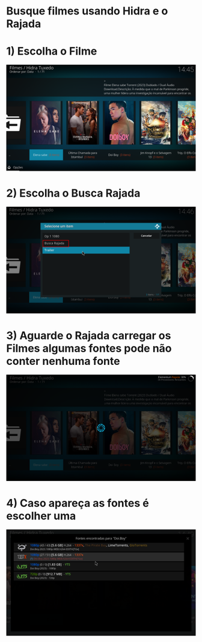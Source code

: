 # Busque filmes usando Hidra e o Rajada


# 1) Escolha o Filme 
![Passo 1](https://raw.githubusercontent.com/kodishmediacenter/Kodish-Lupa/main/Rajada/Screenshot_1.png)
# 2) Escolha o Busca Rajada
![Passo 2](https://raw.githubusercontent.com/kodishmediacenter/Kodish-Lupa/main/Rajada/Screenshot_2.png)
# 3) Aguarde o Rajada carregar os Filmes algumas fontes pode não conter nenhuma fonte
![Passo 3](https://raw.githubusercontent.com/kodishmediacenter/Kodish-Lupa/main/Rajada/Screenshot_3.png)
# 4) Caso apareça as fontes é escolher uma 
![Passo 4](https://raw.githubusercontent.com/kodishmediacenter/Kodish-Lupa/main/Rajada/Screenshot_4.png)
